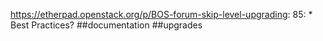 https://etherpad.openstack.org/p/BOS-forum-skip-level-upgrading: 85: * Best Practices? ##documentation ##upgrades

